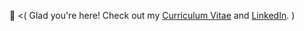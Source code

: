 🤖 <( Glad you're here! Check out my [Curriculum Vitae](https://docs.google.com/document/d/1d0JMr5vxPuSD83KS0W7v9_9oa7-y7VWXeIDLu0lz-yg/edit?usp=sharing) and [LinkedIn](https://www.linkedin.com/in/snelsondurrant). )


